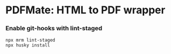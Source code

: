 # PDFMate: HTML to PDF wrapper

### Enable git-hooks with lint-staged

    npx mrm lint-staged
    npx husky install
